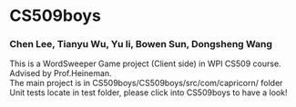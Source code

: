 # CS509boys
### Chen Lee, Tianyu Wu, Yu li, Bowen Sun, Dongsheng Wang

This is a WordSweeper Game project (Client side) in WPI CS509 course. Advised by Prof.Heineman. <br />
The main project is in CS509boys/CS509boys/src/com/capricorn/ folder<br />
Unit tests locate in test folder, please click into CS509boys to have a look!<br />


